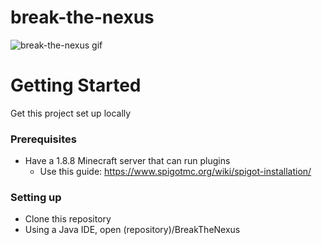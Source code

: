# break-the-nexus
![break-the-nexus gif](https://i.imgur.com/rkzdkAl.gif)

# Getting Started
Get this project set up locally
### Prerequisites
* Have a 1.8.8 Minecraft server that can run plugins
  * Use this guide: https://www.spigotmc.org/wiki/spigot-installation/
### Setting up
* Clone this repository
* Using a Java IDE, open (repository)/BreakTheNexus
